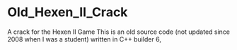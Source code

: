 # Old_Hexen_II_Crack
A crack for the Hexen II Game
This is an old source code (not updated since 2008 when I was a student) written in C++ builder 6,
